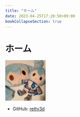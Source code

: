 ```yaml
---
title: "ホーム"
date: 2023-04-25T17:20:50+09:00
bookCollapseSection: true
---
```


# ホーム

![icon](icon.jpg)

- GitHub: [retty3d](https://github.com/retty3d)
